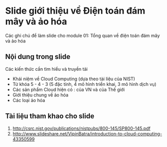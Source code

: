 # Slide giới thiệu về Điện toán đám mây và ảo hóa
Các ghi chú để làm slide cho module 01: Tổng quan về  điện toán đám mây  và ảo hóa

## Nội dung trong slide
Các kiến thức cần tìm hiểu và truyền tải
* Khái niệm về Cloud Computing (dựa theo tài liệu của NIST) 
* Từ khóa 5 - 4 - 3 (5 đặc tính, 4 mô hình triển khai, 3 mô hình dịch vụ)
* Các sản phẩm Cloud hiện có : của VN và của Thế giới
* Giới thiệu chung về ảo hóa
* Các loại ảo hóa

## Tài liệu tham khao cho slide
1. http://csrc.nist.gov/publications/nistpubs/800-145/SP800-145.pdf
2. http://www.slideshare.net/VipinBatra/introduction-to-cloud-computing-43350599
